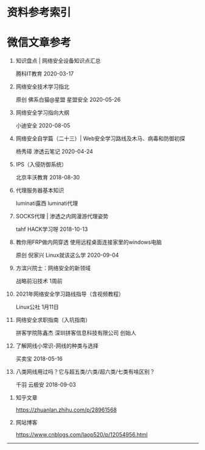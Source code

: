 # 资料参考索引

# 微信文章参考

1.  知识盘点 | 网络安全设备知识点汇总

    腾科IT教育 2020-03-17
2.  网络安全技术学习指北

    原创 佛系白猫@星盟 星盟安全 2020-05-26
3.  网络安全学习指向大纲

    小迪安全 2020-08-05&#x20;
4.  网络安全自学篇（二十三）| Web安全学习路线及木马、病毒和防御初探

    杨秀璋 渗透云笔记 2020-04-24&#x20;
5.  IPS（入侵防御系统）

    北京丰沃教育 2018-08-30&#x20;
6.  代理服务器基本知识

    luminati露西 luminati代理&#x20;
7.  SOCKS代理 | 渗透之内网漫游代理姿势

    tahf HACK学习呀 2018-10-13&#x20;
8.  教你用FRP做内网穿透 使用远程桌面连接家里的windows电脑

    原创 倪家兴 Linux就该这么学 2020-09-04&#x20;
9.  方滨兴院士：网络安全的新领域

    战略前沿技术 1周前&#x20;
10. 2021年网络安全学习路线指导（含视频教程）

    Linux公社 1月11日&#x20;
11. 网络安全求职指南（入坑指南）

    拼客学院陈鑫杰
    深圳拼客信息科技有限公司 创始人
12. 了解网线小常识-网线的种类与选择

    买卖宝 2018-05-16&#x20;
13. 八类网线用过吗？它与超五类/六类/超六类/七类有啥区别？

    千羽 云极安 2018-09-03&#x20;

<!---->

1.  &#x20;知乎文章

    <https://zhuanlan.zhihu.com/p/28961568>
2.  网站博客

    <https://www.cnblogs.com/laop520/p/12054956.html>



***



